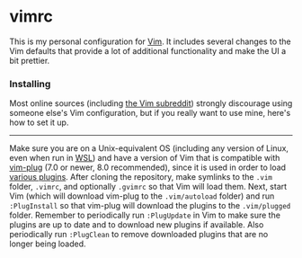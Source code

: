 # vimrc
This is my personal configuration for [Vim][Vim]. It includes several changes
to the Vim defaults that provide a lot of additional functionality and make the
UI a bit prettier.

### Installing
Most online sources (including [the Vim subreddit][Vim sub]) strongly
discourage using someone else's Vim configuration, but if you really want to
use mine, here's how to set it up.
******************************************************************************
Make sure you are on a Unix-equivalent OS (including any version of Linux, even
when run in [WSL][WSL]) and have a version of Vim that is compatible with
[vim-plug][vim-plug] (7.0 or newer, 8.0 recommended), since it is used in order
to load [various plugins][pluginsetup.vim]. After cloning the repository, make
symlinks to the `.vim` folder, `.vimrc`, and optionally `.gvimrc` so that Vim
will load them. Next, start Vim (which will download vim-plug to the
`.vim/autoload` folder) and run `:PlugInstall` so that vim-plug will download
the plugins to the `.vim/plugged` folder. Remember to periodically run
`:PlugUpdate` in Vim to make sure the plugins are up to date and to download
new plugins if available. Also periodically run `:PlugClean` to remove
downloaded plugins that are no longer being loaded.

[Vim]: http://www.vim.org/
[Vim sub]: http://reddit.com/r/vim/
[WSL]: https://docs.microsoft.com/en-us/windows/wsl/install-win10
[vim-plug]: https://github.com/junegunn/vim-plug/
[pluginsetup.vim]: https://github.com/brovie96/vimrc/blob/master/.vim/pluginsetup.vim/
